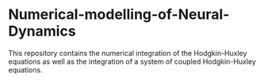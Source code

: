 # Numerical-modelling-of-Neural-Dynamics
This repository contains the numerical integration of the Hodgkin-Huxley equations as well as the integration of a system of coupled Hodgkin-Huxley equations.
